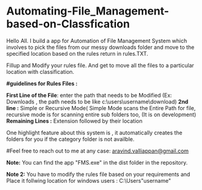 # Automating-File_Management-based-on-Classfication

Hello All. I build a app for Automation of File Management System which involves to pick the files from our messy downloads folder and 
move to the specified location based on the rules return in rules.TXT.

Fillup and Modify your rules file. And get to move all the files to a particular location with classification.

**#guidelines for Rules Files :**

**First Line of the File**: enter the path that needs to be Modified (Ex: Downloads , the path needs to be like c:\users\username\download)
**2nd line :** Simple or Recursive Mode( Simple Mode scans the Entire Path for file, recursive mode is for scanning entire sub folders too, (It is on development)
**Remaining Lines :** Extension followed by their location

One highlight feature about this system is , it automatically creates the folders for you if the category folder is not availble.

#Feel free to reach out to me at any case: aravind.valliappan@gmail.com

**Note:** You can find the app "FMS.exe" in the dist folder in the repository. 

**Note 2:** You have to modify the rules file based on your requirements and Place it follwing location for windows users : C:\Users\"username"
